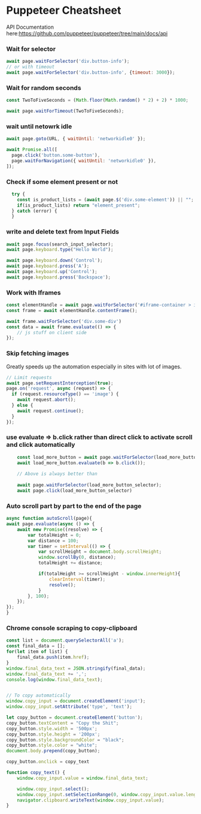 # Puppeteer Cheatsheet
API Documentation here:https://github.com/puppeteer/puppeteer/tree/main/docs/api

### Wait for selector
```js
await page.waitForSelector('div.button-info');
// or with timeout
await page.waitForSelector('div.button-info', {timeout: 3000});
```

### Wait for random seconds
```js
const TwoToFiveSeconds = (Math.floor(Math.random() * 2) + 2) * 1000;

await page.waitForTimeout(TwoToFiveSeconds);
```

### wait  until netowrk idle
```js
await page.goto(URL, { waitUntil: 'networkidle0' });

await Promise.all([
  page.click('button.some-button'),
  page.waitForNavigation({ waitUntil: 'networkidle0' }),
]);
```

### Check if some element present or not
```js
  try {
    const is_product_lists = (await page.$('div.some-element')) || "";
    if(is_product_lists) return "element_present"; 
  } catch (error) {
  }
```

### write and delete text from Input Fields
```js
await page.focus(search_input_selector);
await page.keyboard.type("Hello World");

await page.keyboard.down('Control');
await page.keyboard.press('A');
await page.keyboard.up('Control');
await page.keyboard.press('Backspace');
```

### Work with Iframes
```js
const elementHandle = await page.waitForSelector('#iframe-container > iframe');
const frame = await elementHandle.contentFrame();

await frame.waitForSelector('div.some-div')
const data = await frame.evaluate(() => {
	// js stuff on client side
});
```

### Skip fetching images
Greatly speeds up the automation especially in sites with lot of images.

```js
// Limit requests 
await page.setRequestInterception(true); 
page.on('request', async (request) => { 
  if (request.resourceType() == 'image') { 
    await request.abort(); 
  } else { 
    await request.continue(); 
  } 
}); 
```

### use evaluate => b.click rather than direct click to activate scroll and click automatically
```js
    const load_more_button = await page.waitForSelector(load_more_button_selector);
    await load_more_button.evaluate(b => b.click());
    
    // Above is always better than
    
    await page.waitForSelector(load_more_button_selector);
    await page.click(load_more_button_selector)
```

### Auto scroll part by part  to the end of the page
```js
async function autoScroll(page){
await page.evaluate(async () => {
    await new Promise((resolve) => {
        var totalHeight = 0;
        var distance = 100;
        var timer = setInterval(() => {
            var scrollHeight = document.body.scrollHeight;
            window.scrollBy(0, distance);
            totalHeight += distance;

            if(totalHeight >= scrollHeight - window.innerHeight){
                clearInterval(timer);
                resolve();
            }
        }, 100);
    });
});
}
```

### Chrome console scraping to copy-clipboard
```js
const list = document.querySelectorAll('a');
const final_data = [];
for(let item of list) {
    final_data.push(item.href);
}
window.final_data_text = JSON.stringify(final_data);
window.final_data_text += ',';
console.log(window.final_data_text);


// To copy automatically
window.copy_input = document.createElement('input');
window.copy_input.setAttribute('type', 'text');

let copy_button = document.createElement('button');
copy_button.textContent = "Copy the Shit";
copy_button.style.width = '500px';
copy_button.style.height = '200px';
copy_button.style.backgroundColor = "black";
copy_button.style.color = "white";
document.body.prepend(copy_button);

copy_button.onclick = copy_text

function copy_text() {
	window.copy_input.value = window.final_data_text;

	window.copy_input.select();
	window.copy_input.setSelectionRange(0, window.copy_input.value.length)
	navigator.clipboard.writeText(window.copy_input.value);
}
```
